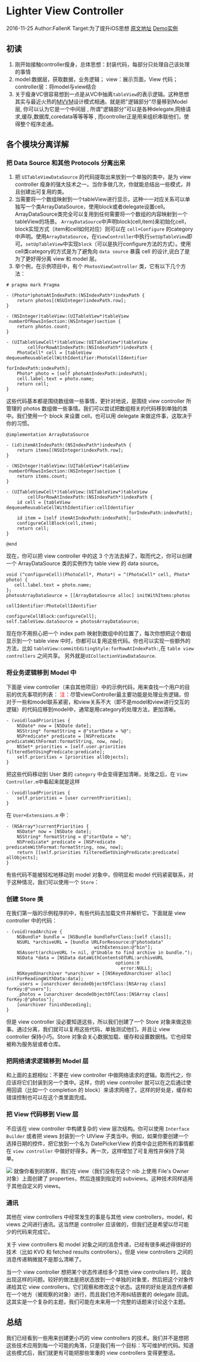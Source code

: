 # Lighter View Controller
2016-11-25 Author:FallenK
Target:为了提升iOS思想
[原文地址](https://objccn.io/issue-1-1/)  [Demo实例](https://github.com/objcio/issue-1-lighter-view-controllers)
## 初读
1. 刚开始接触controller瘦身，总体思想：封装代码，每部分只处理自己该处理的事情
2. model:数据层，获取数据，业务逻辑； view：展示页面，View 代码；controller层：将model与view结合
3. 关于瘦身VC很容易想到一点是从VC中抽离`tableView`的表示逻辑。这种思想其实与最近火热的[MVVM](http://www.cnblogs.com/ludashi/p/4211556.html)设计模式相通。就是把"逻辑部分"尽量移到Model层, 你可以认为它是一个中间层 , 所谓"逻辑部分"可以是各种delegate,网络请求,缓存,数据库,coredata等等等等 , 而controller正是用来组织串联他们，使得整个程序走通。

## 各个模块分离详解
### 把 Data Source 和其他 Protocols 分离出来
1. 把 `UITableViewDataSource` 的代码提取出来放到一个单独的类中，是为 view controller 瘦身的强大技术之一。当你多做几次，你就能总结出一些模式，并且创建出可复用的类。
2. 当需要将一个数组映射到一个tableView进行显示，这种一一对应关系可以单独写一个类ArrayDataSource，使用block或者delegate设置cell。ArrayDataSource类完全可以复用到任何需要将一个数组的内容映射到一个tableView的场景。 `ArrayDataSource`中声明block(cell,item)来初始化cell，block实现方式（item和cell如何对应）则可以在 `cell+Configure` 的category中声明。使用`ArrayDataSource`，在`ViewController`中执行`setUpTableView`即可。`setUpTableView`中实现`block`（可以是执行configure方法的方式）。使用cell类category的方式是为了避免向 `data source` 暴露 cell 的设计,说白了是为了更好得分离 view 和 model 层。 
3. 举个例，在示例项目中，有个 `PhotosViewController` 类，它有以下几个方法：

```
# pragma mark Pragma

- (Photo*)photoAtIndexPath:(NSIndexPath*)indexPath {
    return photos[(NSUInteger)indexPath.row];
}

- (NSInteger)tableView:(UITableView*)tableView
 numberOfRowsInSection:(NSInteger)section {
    return photos.count;
}

- (UITableViewCell*)tableView:(UITableView*)tableView
        cellForRowAtIndexPath:(NSIndexPath*)indexPath {
    PhotoCell* cell = [tableView dequeueReusableCellWithIdentifier:PhotoCellIdentifier
                                                      forIndexPath:indexPath];
    Photo* photo = [self photoAtIndexPath:indexPath];
    cell.label.text = photo.name;
    return cell;
}
```
这些代码基本都是围绕数组做一些事情，更针对地说，是围绕 view controller 所管理的 photos 数组做一些事情。我们可以尝试把数组相关的代码移到单独的类中。我们使用一个 block 来设置 cell，也可以用 delegate 来做这件事，这取决于你的习惯。

```
@implementation ArrayDataSource

- (id)itemAtIndexPath:(NSIndexPath*)indexPath {
    return items[(NSUInteger)indexPath.row];
}

- (NSInteger)tableView:(UITableView*)tableView
 numberOfRowsInSection:(NSInteger)section {
    return items.count;
}

- (UITableViewCell*)tableView:(UITableView*)tableView
        cellForRowAtIndexPath:(NSIndexPath*)indexPath {
    id cell = [tableView dequeueReusableCellWithIdentifier:cellIdentifier
                                              forIndexPath:indexPath];
    id item = [self itemAtIndexPath:indexPath];
    configureCellBlock(cell,item);
    return cell;
}

@end
```
现在，你可以把 view controller 中的这 3 个方法去掉了，取而代之，你可以创建一个 ArrayDataSource 类的实例作为 table view 的 data source。

```
void (^configureCell)(PhotoCell*, Photo*) = ^(PhotoCell* cell, Photo* photo) {
   cell.label.text = photo.name;
};
photosArrayDataSource = [[ArrayDataSource alloc] initWithItems:photos
                                                cellIdentifier:PhotoCellIdentifier
                                            configureCellBlock:configureCell];
self.tableView.dataSource = photosArrayDataSource;
```
现在你不用担心把一个 index path 映射到数组中的位置了，每次你想把这个数组显示到一个 table view 中时，你都可以复用这些代码。你也可以实现一些额外的方法，比如 
`tableView:commitEditingStyle:forRowAtIndexPath:`,在 `table view controllers` 之间共享。 另外就是`UICollectionViewDataSource`.
### 将业务逻辑移到 Model 中
下面是 view controller（来自其他项目）中的示例代码，用来查找一个用户的目前的优先事项的列表：
<font color=red>注</font>：尽管viewController最主要功能是处理业务逻辑，但对于一些和model联系紧密，和view关系不大（即不是model和view进行交互的逻辑）的代码应移到model中，通常是用category的处理方法，更加清晰。

```
- (void)loadPriorities {
    NSDate* now = [NSDate date];
    NSString* formatString = @"startDate = %@";
    NSPredicate* predicate = [NSPredicate predicateWithFormat:formatString, now, now];
    NSSet* priorities = [self.user.priorities filteredSetUsingPredicate:predicate];
    self.priorities = [priorities allObjects];
}
```
把这些代码移动到 User 类的 `category` 中会变得更加清晰，处理之后，在 `View Controller.m`中看起来就是这样

```
- (void)loadPriorities {
    self.priorities = [user currentPriorities];
}
```
在 `User+Extensions.m` 中：

```
- (NSArray*)currentPriorities {
    NSDate* now = [NSDate date];
    NSString* formatString = @"startDate = %@";
    NSPredicate* predicate = [NSPredicate predicateWithFormat:formatString, now, now];
    return [[self.priorities filteredSetUsingPredicate:predicate] allObjects];
}
```
有些代码不能被轻松地移动到 model 对象中，但明显和 model 代码紧密联系，对于这种情况，我们可以使用一个 `Store`：

### 创建 Store 类
在我们第一版的示例程序的中，有些代码去加载文件并解析它。下面就是 view controller 中的代码：

```
- (void)readArchive {
    NSBundle* bundle = [NSBundle bundleForClass:[self class]];
    NSURL *archiveURL = [bundle URLForResource:@"photodata"
                                 withExtension:@"bin"];
    NSAssert(archiveURL != nil, @"Unable to find archive in bundle.");
    NSData *data = [NSData dataWithContentsOfURL:archiveURL
                                         options:0
                                           error:NULL];
    NSKeyedUnarchiver *unarchiver = [[NSKeyedUnarchiver alloc] initForReadingWithData:data];
    _users = [unarchiver decodeObjectOfClass:[NSArray class] forKey:@"users"];
    _photos = [unarchiver decodeObjectOfClass:[NSArray class] forKey:@"photos"];
    [unarchiver finishDecoding];
}
```
但是 view controller 没必要知道这些，所以我们创建了一个 Store 对象来做这些事。通过分离，我们就可以复用这些代码，单独测试他们，并且让 view controller 保持小巧。Store 对象会关心数据加载、缓存和设置数据栈。它也经常被称为服务层或者仓库。

### 把网络请求逻辑移到 Model 层
和上面的主题相似：不要在 view controller 中做网络请求的逻辑。取而代之，你应该将它们封装到另一个类中。这样，你的 view controller 就可以在之后通过使用回调（比如一个 completion 的 block）来请求网络了。这样的好处是，缓存和错误控制也可以在这个类里面完成。

### 把 View 代码移到 View 层
不应该在 view controller 中构建复杂的 view 层次结构。你可以使用 `Interface Builder` 或者把 views 封装到一个 UIView 子类当中。例如，如果你要创建一个选择日期的控件，把它放到一个名为 DatePickerView 的类中会比把所有的事情都在 `view controller` 中做好好得多。再一次，这样增加了可复用性并保持了简单。

![](https://objccn.io/images/issues/issue-1/photocell.png)
就像你看到的那样，我们在 view（我们没有在这个 nib 上使用 File's Owner 对象）上面创建了 properties，然后连接到指定的 subviews。这种技术同样适用于其他自定义的 views。

### 通讯
其他在 view controllers 中经常发生的事是与其他 view controllers，model，和 views 之间进行通讯。这当然是 controller 应该做的，但我们还是希望以尽可能少的代码来完成它。

关于 view controllers 和 model 对象之间的消息传递，已经有很多阐述得很好的技术（比如 KVO 和 fetched results controllers）。但是 view controllers 之间的消息传递稍微就不是那么清晰了。

当一个 view controller 想把某个状态传递给多个其他 view controllers 时，就会出现这样的问题。较好的做法是把状态放到一个单独的对象里，然后把这个对象传递给其它 view controllers，它们观察和修改这个状态。这样的好处是消息传递都在一个地方（被观察的对象）进行，而且我们也不用纠结嵌套的 delegate 回调。这其实是一个复杂的主题，我们可能在未来用一个完整的话题来讨论这个主题。

## 总结
我们已经看到一些用来创建更小巧的 view controllers 的技术。我们并不是想把这些技术应用到每一个可能的角落，只是我们有一个目标：写可维护的代码。知道这些模式后，我们就更有可能把那些笨重的 view controllers 变得更整洁。


